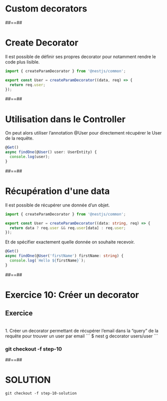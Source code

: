 <!-- .slide: class="transition " -->

# Custom decorators

##==##
<!-- .slide: class="with-code" -->

# Create Decorator
Il est possible de définir ses propres decorator pour notamment rendre le code plus lisible.

```typescript
import { createParamDecorator } from '@nestjs/common';

export const User = createParamDecorator((data, req) => {
  return req.user;
});
```
<!-- .slide: class="big-code" -->

##==##
<!-- .slide: class="with-code" -->

# Utilisation dans le Controller
On peut alors utiliser l’annotation @User pour directement récupérer le User de la requête.

```typescript
@Get()
async findOne(@User() user: UserEntity) {
  console.log(user);
}
```
<!-- .slide: class="big-code" -->

##==##
<!-- .slide: class="with-code" -->

# Récupération d'une data
Il est possible de récupérer une donnée d’un objet.

```typescript
import { createParamDecorator } from '@nestjs/common';

export const User = createParamDecorator((data: string, req) => {
  return data ? req.user && req.user[data] : req.user;
});
```

Et de spécifier exactement quelle donnée on souhaite recevoir.

```typescript
@Get()
async findOne(@User('firstName') firstName: string) {
  console.log(`Hello ${firstName}`);
}
```
<!-- .slide: class="big-code" -->

##==##
<!-- .slide: class="exercice sfeir-bg-pink" -->

# Exercice 10: Créer un decorator
## Exercice

<br>
1. Créer un decorator permettant de récupérer l’email dans la “query” de la requête pour trouver un user par email
   ```
    $ nest g decorator users/user
  ```
<br>

### git checkout -f step-10

##==##

# SOLUTION
```git checkout -f step-10-solution```
<!-- .element: class="full-center" -->

